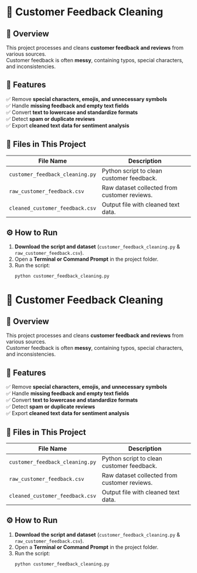 # 💬 Customer Feedback Cleaning

## 📌 Overview
This project processes and cleans **customer feedback and reviews** from various sources.  
Customer feedback is often **messy**, containing typos, special characters, and inconsistencies.

## 🚀 Features
✅ Remove **special characters, emojis, and unnecessary symbols**  
✅ Handle **missing feedback and empty text fields**  
✅ Convert **text to lowercase and standardize formats**  
✅ Detect **spam or duplicate reviews**  
✅ Export **cleaned text data for sentiment analysis**  

## 📂 Files in This Project
| File Name                        | Description                                      |
|----------------------------------|--------------------------------------------------|
| `customer_feedback_cleaning.py`  | Python script to clean customer feedback.       |
| `raw_customer_feedback.csv`      | Raw dataset collected from customer reviews.    |
| `cleaned_customer_feedback.csv`  | Output file with cleaned text data.             |

## ⚙️ How to Run
1. **Download the script and dataset** (`customer_feedback_cleaning.py` & `raw_customer_feedback.csv`).
2. Open a **Terminal or Command Prompt** in the project folder.
3. Run the script:
   ```bash
   python customer_feedback_cleaning.py
# 💬 Customer Feedback Cleaning

## 📌 Overview
This project processes and cleans **customer feedback and reviews** from various sources.  
Customer feedback is often **messy**, containing typos, special characters, and inconsistencies.

## 🚀 Features
✅ Remove **special characters, emojis, and unnecessary symbols**  
✅ Handle **missing feedback and empty text fields**  
✅ Convert **text to lowercase and standardize formats**  
✅ Detect **spam or duplicate reviews**  
✅ Export **cleaned text data for sentiment analysis**  

## 📂 Files in This Project
| File Name                        | Description                                      |
|----------------------------------|--------------------------------------------------|
| `customer_feedback_cleaning.py`  | Python script to clean customer feedback.       |
| `raw_customer_feedback.csv`      | Raw dataset collected from customer reviews.    |
| `cleaned_customer_feedback.csv`  | Output file with cleaned text data.             |

## ⚙️ How to Run
1. **Download the script and dataset** (`customer_feedback_cleaning.py` & `raw_customer_feedback.csv`).
2. Open a **Terminal or Command Prompt** in the project folder.
3. Run the script:
   ```bash
   python customer_feedback_cleaning.py

